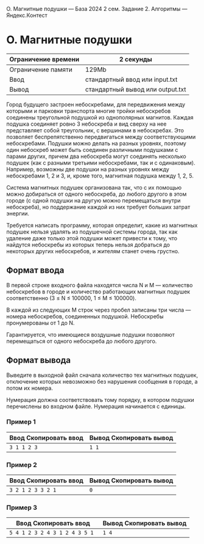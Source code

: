 O. Магнитные подушки — База 2024 2 сем. Задание 2. Алгоритмы — Яндекс.Контест

# O. Магнитные подушки

| Ограничение времени | 2 секунды                        |
| ------------------- | -------------------------------- |
| Ограничение памяти  | 129Mb                            |
| Ввод                | стандартный ввод или input.txt   |
| Вывод               | стандартный вывод или output.txt |

Город будущего застроен небоскребами, для передвижения между которыми и парковки транспорта многие тройки небоскребов соединены
треугольной подушкой из однополярных магнитов. Каждая подушка соединяет ровно 3 небоскреба и вид сверху на нее представляет
собой треугольник, с вершинами в небоскребах. Это позволяет беспрепятственно передвигаться между соответствующими небоскребами.
Подушки можно делать на разных уровнях, поэтому один небоскреб может быть соединен различными подушками с парами других, причем
два небоскреба могут соединять несколько подушек (как с разными третьими небоскребами, так и с одинаковым). Например, возможны
две подушки на разных уровнях между небоскребами 1, 2 и 3, и, кроме того, магнитная подушка между 1, 2, 5.

Система магнитных подушек организована так, что с их помощью можно добираться от одного небоскреба, до любого другого в этом
городе (с одной подушки на другую можно перемещаться внутри небоскреба), но поддержание каждой из них требует больших затрат
энергии.

Требуется написать программу, которая определит, какие из магнитных подушек нельзя удалять из подушечной системы города, так
как удаление даже только этой подушки может привести к тому, что найдутся небоскребы из которых теперь нельзя добраться до
некоторых других небоскребов, и жителям станет очень грустно.

## Формат ввода

В первой строке входного файла находятся числа N и M — количество небоскребов в городе и количество работающих магнитных подушек соответственно (3 ≤ N ≤ 100000, 1 ≤ M ≤ 100000).

В каждой из следующих M строк через пробел записаны три числа — номера небоскребов, соединенных подушкой. Небоскребы пронумерованы от 1 до N.

Гарантируется, что имеющиеся воздушные подушки позволяют перемещаться от одного небоскреба до любого другого.

## Формат вывода

Выведите в выходной файл сначала количество тех магнитных подушек, отключение которых невозможно без нарушения сообщения в
городе, а потом их номера.

Нумерация должна соответствовать тому порядку, в котором подушки перечислены во входном файле. Нумерация начинается с единицы.

### Пример 1

| Ввод Скопировать ввод | Вывод Скопировать вывод |
| --------------------- | ----------------------- |
| `3 1 1 2 3 `          | `1 1  `                 |

### Пример 2

| Ввод Скопировать ввод | Вывод Скопировать вывод |
| --------------------- | ----------------------- |
| `3 2 1 2 3 3 2 1 `    | `0 `                    |

### Пример 3

| Ввод Скопировать ввод          | Вывод Скопировать вывод |
| ------------------------------ | ----------------------- |
| `5 4 1 2 3 2 4 3 1 2 4 3 5 1 ` | `1 4  `                 |
